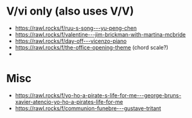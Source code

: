 # V/vi only (also uses V/V)

- https://rawl.rocks/f/ruu-s-song---yu-peng-chen
- https://rawl.rocks/f/valentine---jim-brickman-with-martina-mcbride
- https://rawl.rocks/f/day-off---vicenzo-piano
- https://rawl.rocks/f/the-office-opening-theme (chord scale?)
- 

# Misc



- https://rawl.rocks/f/yo-ho-a-pirate-s-life-for-me---george-bruns-xavier-atencio-yo-ho-a-pirates-life-for-me
- https://rawl.rocks/f/communion-funebre---gustave-tritant

